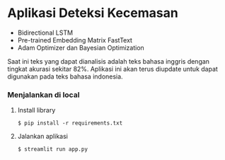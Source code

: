 # Aplikasi Deteksi Kecemasan

- Bidirectional LSTM
- Pre-trained Embedding Matrix FastText
- Adam Optimizer dan Bayesian Optimization

Saat ini teks yang dapat dianalisis adalah teks bahasa inggris dengan tingkat akurasi sekitar 82%. Aplikasi ini akan terus diupdate untuk dapat digunakan pada teks bahasa indonesia.

### Menjalankan di local

1. Install library

   ```
   $ pip install -r requirements.txt
   ```

2. Jalankan aplikasi

   ```
   $ streamlit run app.py
   ```

